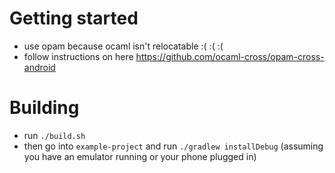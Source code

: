 
# Getting started

- use opam because ocaml isn't relocatable :( :( :(
- follow instructions on here https://github.com/ocaml-cross/opam-cross-android

# Building

- run `./build.sh`
- then go into `example-project` and run `./gradlew installDebug` (assuming you have an emulator running or your phone plugged in)

